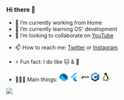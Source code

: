 ### Hi there 👋

- 🔭 I’m currently working from Home
- 🌱 I’m currently learning OS' development
- 👯 I’m looking to collaborate on [YouTube](https://www.youtube.com/channel/UCrFTsrNTqLaVleQ_FeKYrsQ)
<!-- - 🤔 I’m looking for help with ... -->
<!-- - 💬 Ask me about ... -->
- 📫 How to reach me: [Twitter](https://twitter.com/allansrc) or [Instagram](https://instagram.com/allansrc)
<!-- - 😄 Pronouns: ... -->
- ⚡ Fun fact: I do like 🐱 & 🦆

- 👨🏼‍💻  Main things:
<code><img height="24" src="https://raw.githubusercontent.com/github/explore/80688e429a7d4ef2fca1e82350fe8e3517d3494d/topics/dart/dart.png"></code>
<code><img height="24" src="https://raw.githubusercontent.com/github/explore/80688e429a7d4ef2fca1e82350fe8e3517d3494d/topics/flutter/flutter.png"></code>
<code><img height="24" src="https://raw.githubusercontent.com/github/explore/80688e429a7d4ef2fca1e82350fe8e3517d3494d/topics/bash/bash.png"></code>
<code><img height="24" src="https://raw.githubusercontent.com/github/explore/80688e429a7d4ef2fca1e82350fe8e3517d3494d/topics/cpp/cpp.png"></code>
<code><img height="24" src="https://raw.githubusercontent.com/github/explore/80688e429a7d4ef2fca1e82350fe8e3517d3494d/topics/linux/linux.png"></code>

<img src="https://github-readme-stats.vercel.app/api?username=allansrc&&show_icons=true&title_color=FFA10B&icon_color=FFA10B&text_color=ffffff&bg_color=151515"/>
